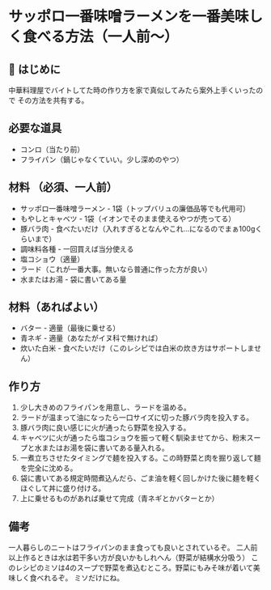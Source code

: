 # サッポロ一番味噌ラーメンを一番美味しく食べる方法（一人前～）

## 🥢 はじめに
中華料理屋でバイトしてた時の作り方を家で真似してみたら案外上手くいったので
その方法を共有する。

## 必要な道具 
- コンロ（当たり前）
- フライパン（鍋じゃなくていい。少し深めのやつ）

## 材料 （必須、一人前）
- サッポロ一番味噌ラーメン - 1袋（トップバリュの廉価品等でも代用可）
- もやしとキャベツ - 1袋（イオンでそのまま使えるやつが売ってる）
- 豚バラ肉 - 食べたいだけ（入れすぎるとなんやこれ…になるのでまぁ100gくらいまで）
- 調味料各種 - 一回買えば当分使える
-  塩コショウ（適量）
-  ラード（これが一番大事。無いなら普通に作った方が良い）
- 水またはお湯 - 袋に書いてある量

## 材料（あればよい）
- バター - 適量（最後に乗せる）
- 青ネギ - 適量（あなたがイヌ科で無ければ）
- 炊いた白米 - 食べたいだけ（このレシピでは白米の炊き方はサポートしません）

## 作り方
1. 少し大きめのフライパンを用意し、ラードを温める。
2. ラードが温まって油になったら一口サイズに切った豚バラ肉を投入する。
3. 豚バラ肉に良い感じに火が通ったら野菜を投入する。
4. キャベツに火が通ったら塩コショウを振って軽く馴染ませてから、粉末スープと水またはお湯を袋に書いてある量入れる。
5. 一煮立ちさせたタイミングで麺を投入する。この時野菜と肉を掘り返して麺を完全に沈める。
6. 袋に書いてある規定時間煮込んだら、ごま油を軽く回しかけた後に麺を軽くほぐして丼に盛り付ける。
7. 上に乗せるものがあれば乗せて完成（青ネギとかバターとか）

## 備考
一人暮らしのニートはフライパンのまま食っても良いとされているぞ。
二人前以上作るときは水は若干多い方が良いかもしれへん（野菜が結構水分吸う）
このレシピのミソは4のスープで野菜を煮込むところ。野菜にもみそ味が着いて美味しく食べれるぞ。
ミソだけにね。